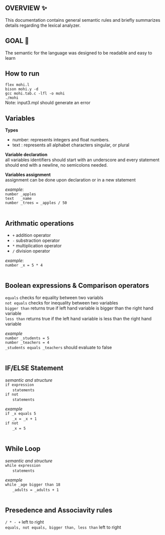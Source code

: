 ## OVERVIEW ✨
This documentation contains general semantic rules and briefly summarizes details regarding the lexical analyzer.

## GOAL 🎯
The semantic for the language was designed to be readable and easy to learn 

## How to run <br>
`flex mohi.l` <br>
`bison mohi.y -d` <br>
`gcc mohi.tab.c -lfl -o mohi` <br>
`./mohi` <br>
Note: input3.mpl should generate an error


## Variables
**Types** 
* number: represents integers and float numbers.
* text  : represents all alphabet characters singular, or plural

**Variable declaration** <br>
all variables identifiers should start with an underscore and every statement should end with a newline, no semicolons needed.

**Variables assignment** <br>
assignment can be done upon declaration or in a new statement

*example*: <br>
`number _apples` <br>
`text   _name` <br>
`number _trees = _apples / 50`<br>
<br>

## Arithmatic operations
* `+` addition operator 
* `-` substraction operator
*  `*` multiplication operator
* `/` division operator

*example*:<br>
`number _x = 5 * 4` <br>
<br>

## Boolean expressions & Comparison operators
`equals` checks for equality between two variabls <br>
`not equals` checks for inequality between two variables <br>
`bigger than` returns true if left hand variable is bigger than the right hand variable <br>
`less than` returns true if the left hand variable is less than the right hand variable <br>

*example* <br>
`number _students = 5` <br>
`number _teachers = 4` <br>
`_students equals _teachers` should evaluate to false <br>
<br>

## IF/ELSE Statement
*semantic and structure* <br>
`if expression` <br>
&nbsp;&nbsp;&nbsp;&nbsp;&nbsp;&nbsp;`statements` <br>
`if not` <br>
&nbsp;&nbsp;&nbsp;&nbsp;&nbsp;&nbsp;`statements` <br>

*example* <br>
`if _x equals 5` <br>
&nbsp;&nbsp;&nbsp;&nbsp;&nbsp;&nbsp;`_x = _x + 1` <br>
`if not` <br>
&nbsp;&nbsp;&nbsp;&nbsp;&nbsp;&nbsp;`_x = 5` <br>
<br>

## While Loop
*semantic and structure* <br>
`while expression` <br>
&nbsp;&nbsp;&nbsp;&nbsp;&nbsp;&nbsp;`statements` <br>

*example* <br>
`while _age bigger than 18` <br>
&nbsp;&nbsp;&nbsp;&nbsp;&nbsp;&nbsp;`_adults = _adults + 1` <br>
<br>

## Presedence and Associavity rules
`/ * - +` left to right <br>
`equals, not equals, bigger than, less than` left to right <br>